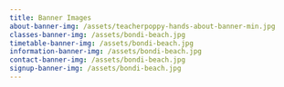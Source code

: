 ```yaml
---
title: Banner Images
about-banner-img: /assets/teacherpoppy-hands-about-banner-min.jpg
classes-banner-img: /assets/bondi-beach.jpg
timetable-banner-img: /assets/bondi-beach.jpg
information-banner-img: /assets/bondi-beach.jpg
contact-banner-img: /assets/bondi-beach.jpg
signup-banner-img: /assets/bondi-beach.jpg
---
```

